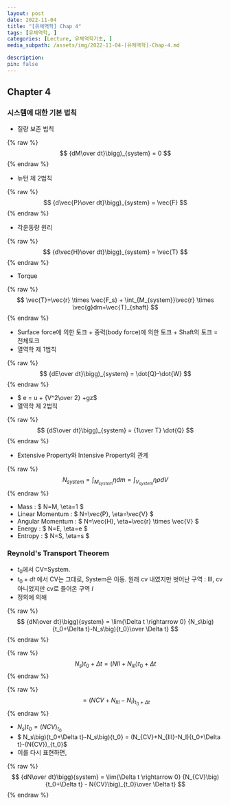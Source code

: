 ```yaml
---
layout: post
date: 2022-11-04
title: "[유체역학] Chap 4"
tags: [유체역학, ]
categories: [Lecture, 유체역학기초, ]
media_subpath: /assets/img/2022-11-04-[유체역학]-Chap-4.md

description:  
pin: false
---
```



## Chapter 4


### 시스템에 대한 기본 법칙

- 질량 보존 법칙

{% raw %}
$$
{dM\over dt}\bigg)_{system} = 0
$$
{% endraw %}

- 뉴턴 제 2법칙

{% raw %}
$$
{d\vec{P}\over dt}\bigg)_{system} = \vec{F}
$$
{% endraw %}

- 각운동량 원리

{% raw %}
$$
{d\vec{H}\over dt}\bigg)_{system} = \vec{T}
$$
{% endraw %}

- Torque

{% raw %}
$$
\vec{T}=\vec{r} \times \vec{F_s} + \int_{M_{system}}\vec{r} \times \vec{g}dm+\vec{T}_{shaft}
$$
{% endraw %}

- Surface force에 의한 토크 + 중력(body force)에 의한 토크 + Shaft의 토크 = 전체토크
- 열역학 제 1법칙

{% raw %}
$$
{dE\over dt}\bigg)_{system} = \dot{Q}-\dot{W}
$$
{% endraw %}

- $ e = u + {V^2\over 2} +gz$
- 열역학 제 2법칙

{% raw %}
$$
{dS\over dt}\bigg)_{system} = {1\over T} \dot{Q}
$$
{% endraw %}

- Extensive Property와 Intensive Property의 관계

{% raw %}
$$
N_{system} = \int_{M_{system}}\eta dm = \int_{V_{system}} \eta \rho dV
$$
{% endraw %}

- Mass : $ N=M, \eta=1 $
- Linear Momentum : $ N=\vec{P}, \eta=\vec{V} $
- Angular Momentum : $ N=\vec{H}, \eta=\vec{r} \times \vec{V} $
- Energy : $ N=E, \eta=e $
- Entropy : $ N=S, \eta=s $

### Reynold's Transport Theorem

- $t_0$에서 CV=System.
- $t_0+dt$ 에서 CV는 그대로, System은 이동. 원래 cv 내였지만 벗어난 구역 : III, cv 아니었지만 cv로 들어온 구역 $I$
- 정의에 의해

{% raw %}
$$
{dN\over dt}\bigg){system} = \lim{\Delta t \rightarrow 0} {N_s\big){t_0+\Delta t}-N_s\big){t_0}\over \Delta t}
$$
{% endraw %}


{% raw %}
$$
N_s\big){t_0+\Delta t}=(N{II}+N_{III}){t_0+\Delta t}
$$
{% endraw %}


{% raw %}
$$
=(N{CV}+N_{III}-N_I)_{t_0+\Delta t}
$$
{% endraw %}

- $N_s\big){t_0}=(N{CV})_{t_0}$
- $ N_s\big){t_0+\Delta t}-N_s\big){t_0} = (N_{CV}+N_{III}-N_I){t_0+\Delta t}-(N{CV})_{t_0}$
- 이를 다시 표현하면,

{% raw %}
$$
{dN\over dt}\bigg){system} = \lim{\Delta t \rightarrow 0} {N_{CV}\big){t_0+\Delta t} - N{CV}\big)_{t_0}\over \Delta t}
$$
{% endraw %}



<script>
  window.MathJax = {
    tex: {
      macros: {
        R: "\\mathbb{R}",
        N: "\\mathbb{N}",
        Z: "\\mathbb{Z}",
        Q: "\\mathbb{Q}",
        C: "\\mathbb{C}",
        proj: "\\operatorname{proj}",
        rank: "\\operatorname{rank}",
        im: "\\operatorname{im}",
        dom: "\\operatorname{dom}",
        codom: "\\operatorname{codom}",
        argmax: "\\operatorname*{arg\,max}",
        argmin: "\\operatorname*{arg\,min}",
        "\\{": "\\lbrace",
        "\\}": "\\rbrace",
        sub: "\\subset",
        sup: "\\supset",
        sube: "\\subseteq",
        supe: "\\supseteq"
      },
      tags: "ams",
      strict: false, 
      inlineMath: [["$", "$"], ["\\(", "\\)"]],
      displayMath: [["$$", "$$"], ["\\[", "\\]"]]
    },
    options: {
      skipHtmlTags: ["script", "noscript", "style", "textarea", "pre"]
    }
  };
</script>
<script async src="https://cdn.jsdelivr.net/npm/mathjax@3/es5/tex-mml-chtml.js"></script>
